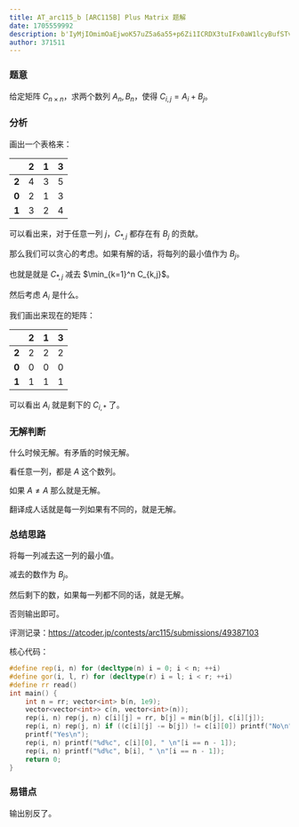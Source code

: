 ```yaml
---
title: AT_arc115_b [ARC115B] Plus Matrix 题解
date: 1705559992
description: b'IyMjIOmimOaEjwoK57uZ5a6a55+p6Zi1ICRDX3tuIFx0aW1lcyBufSTvvIzmsYLkuKTkuKrmlbDliJcgJEFfbixCX24k77yM5L2/5b6XICRDX3tpLGp9PUFfaStCX2ok44CCCgojIyMg5YiG5p6QCgrnlLvlh7rkuIDkuKrooajmoLzmnaXvvJoKCnwgICAgICAgICB8ICAyICB8ICAxICB8ICAzICB8CnwgICA6LTogICB8'
author: 371511
---
```


### 题意

给定矩阵 $C_{n \times n}$，求两个数列 $A_n,B_n$，使得 $C_{i,j}=A_i+B_j$。

### 分析

画出一个表格来：

|         |  2  |  1  |  3  |
|   :-:   | :-: | :-: | :-: |
|  **2**  |  4  |  3  |  5  |
|  **0**  |  2  |  1  |  3  |
|  **1**  |  3  |  2  |  4  |

可以看出来，对于任意一列 $j$，$C_{*,j}$ 都存在有 $B_j$ 的贡献。

那么我们可以贪心的考虑。如果有解的话，将每列的最小值作为 $B_j$。

也就是就是 $C_{*,j}$ 减去 $\min_{k=1}^n C_{k,j}$。

然后考虑 $A_i$ 是什么。

我们画出来现在的矩阵：

|         |  2  |  1  |  3  |
|   :-:   | :-: | :-: | :-: |
|  **2**  |  2  |  2  |  2  |
|  **0**  |  0  |  0  |  0  |
|  **1**  |  1  |  1  |  1  |

可以看出 $A_i$ 就是剩下的 $C_{i,*}$ 了。

### 无解判断

什么时候无解。有矛盾的时候无解。

看任意一列，都是 $A$ 这个数列。

如果 $A \neq A$ 那么就是无解。

翻译成人话就是每一列如果有不同的，就是无解。

### 总结思路

将每一列减去这一列的最小值。

减去的数作为 $B_j$。

然后剩下的数，如果每一列都不同的话，就是无解。

否则输出即可。

评测记录：<https://atcoder.jp/contests/arc115/submissions/49387103>

核心代码：

```cpp
#define rep(i, n) for (decltype(n) i = 0; i < n; ++i)
#define gor(i, l, r) for (decltype(r) i = l; i < r; ++i)
#define rr read()
int main() {
    int n = rr; vector<int> b(n, 1e9);
    vector<vector<int>> c(n, vector<int>(n));
    rep(i, n) rep(j, n) c[i][j] = rr, b[j] = min(b[j], c[i][j]);
    rep(i, n) rep(j, n) if ((c[i][j] -= b[j]) != c[i][0]) printf("No\n"), exit(0);
    printf("Yes\n");
    rep(i, n) printf("%d%c", c[i][0], " \n"[i == n - 1]);
    rep(i, n) printf("%d%c", b[i], " \n"[i == n - 1]);
    return 0;
}
```

### 易错点

输出别反了。

